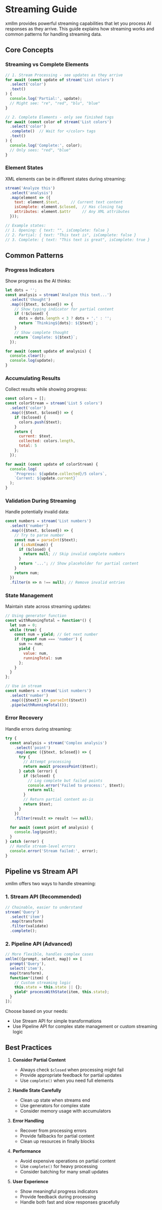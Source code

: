 # Streaming Guide

xmllm provides powerful streaming capabilities that let you process AI responses as they arrive. This guide explains how streaming works and common patterns for handling streaming data.

## Core Concepts

### Streaming vs Complete Elements

```javascript
// 1. Stream Processing - see updates as they arrive
for await (const update of stream('List colors')
  .select('color')
  .text()
) {
  console.log('Partial:', update);
  // Might see: "re", "red", "blu", "blue"
}

// 2. Complete Elements - only see finished tags
for await (const color of stream('List colors')
  .select('color')
  .complete()  // Wait for </color> tags
  .text()
) {
  console.log('Complete:', color);
  // Only sees: "red", "blue"
}
```

### Element States

XML elements can be in different states during streaming:

```javascript
stream('Analyze this')
  .select('analysis')
  .map(element => ({
    text: element.$text,     // Current text content
    isComplete: element.$closed,  // Has closing tag
    attributes: element.$attr     // Any XML attributes
  }));

// Example states:
// 1. Opening: { text: "", isComplete: false }
// 2. Partial: { text: "This text is", isComplete: false }
// 3. Complete: { text: "This text is great", isComplete: true }
```

## Common Patterns

### Progress Indicators

Show progress as the AI thinks:

```javascript
let dots = '';
const analysis = stream('Analyze this text...')
  .select('thought')
  .map(({$text, $closed}) => {
    // Show typing indicator for partial content
    if (!$closed) {
      dots = dots.length < 3 ? dots + '.' : '';
      return `Thinking${dots}: ${$text}`;
    }
    // Show complete thought
    return `Complete: ${$text}`;
  });

for await (const update of analysis) {
  console.clear();
  console.log(update);
}
```

### Accumulating Results

Collect results while showing progress:

```javascript
const colors = [];
const colorStream = stream('List 5 colors')
  .select('color')
  .map(({$text, $closed}) => {
    if ($closed) {
      colors.push($text);
    }
    return {
      current: $text,
      collected: colors.length,
      total: 5
    };
  });

for await (const update of colorStream) {
  console.log(
    `Progress: ${update.collected}/5 colors`,
    `Current: ${update.current}`
  );
}
```

### Validation During Streaming

Handle potentially invalid data:

```javascript
const numbers = stream('List numbers')
  .select('number')
  .map(({$text, $closed}) => {
    // Try to parse number
    const num = parseInt($text);
    if (isNaN(num)) {
      if ($closed) {
        return null; // Skip invalid complete numbers
      }
      return '...'; // Show placeholder for partial content
    }
    return num;
  })
  .filter(n => n !== null); // Remove invalid entries
```

### State Management

Maintain state across streaming updates:

```javascript
// Using generator function
const withRunningTotal = function*() {
  let sum = 0;
  while (true) {
    const num = yield; // Get next number
    if (typeof num === 'number') {
      sum += num;
      yield {
        value: num,
        runningTotal: sum
      };
    }
  }
};

// Use in stream
const numbers = stream('List numbers')
  .select('number')
  .map(({$text}) => parseInt($text))
  .pipe(withRunningTotal());
```

### Error Recovery

Handle errors during streaming:

```javascript
try {
  const analysis = stream('Complex analysis')
    .select('point')
    .map(async ({$text, $closed}) => {
      try {
        // Attempt processing
        return await processPoint($text);
      } catch (error) {
        if ($closed) {
          // Log complete but failed points
          console.error('Failed to process:', $text);
          return null;
        }
        // Return partial content as-is
        return $text;
      }
    })
    .filter(result => result !== null);

  for await (const point of analysis) {
    console.log(point);
  }
} catch (error) {
  // Handle stream-level errors
  console.error('Stream failed:', error);
}
```

## Pipeline vs Stream API

xmllm offers two ways to handle streaming:

### 1. Stream API (Recommended)
```javascript
// Chainable, easier to understand
stream('Query')
  .select('item')
  .map(transform)
  .filter(validate)
  .complete();
```

### 2. Pipeline API (Advanced)
```javascript
// More flexible, handles complex cases
xmllm(({prompt, select, map}) => [
  prompt('Query'),
  select('item'),
  map(transform),
  function*(item) {
    // Custom streaming logic
    this.state = this.state || {};
    yield* processWithState(item, this.state);
  }
]);
```

Choose based on your needs:
- Use Stream API for simple transformations
- Use Pipeline API for complex state management or custom streaming logic

## Best Practices

1. **Consider Partial Content**
   - Always check `$closed` when processing might fail
   - Provide appropriate feedback for partial updates
   - Use `complete()` when you need full elements

2. **Handle State Carefully**
   - Clean up state when streams end
   - Use generators for complex state
   - Consider memory usage with accumulators

3. **Error Handling**
   - Recover from processing errors
   - Provide fallbacks for partial content
   - Clean up resources in finally blocks

4. **Performance**
   - Avoid expensive operations on partial content
   - Use `complete()` for heavy processing
   - Consider batching for many small updates

5. **User Experience**
   - Show meaningful progress indicators
   - Provide feedback during processing
   - Handle both fast and slow responses gracefully 